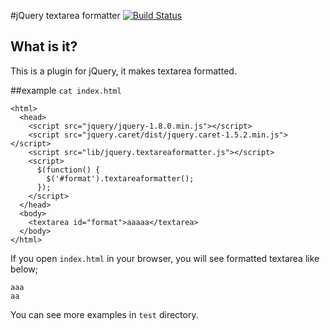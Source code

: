 #jQuery textarea formatter
[![Build Status](https://travis-ci.org/hogehiga/jquery-textarea-formatter.png?branch=master)](https://travis-ci.org/hogehiga/jquery-textarea-formatter)
## What is it?
This is a plugin for jQuery, it makes textarea formatted.

##example
`cat index.html`

    <html>
      <head>
        <script src="jquery/jquery-1.8.0.min.js"></script>
        <script src="jquery.caret/dist/jquery.caret-1.5.2.min.js"></script>
        <script src="lib/jquery.textareaformatter.js"></script>
        <script>
          $(function() {
            $('#format').textareaformatter();
          });
        </script>
      </head>
      <body>
        <textarea id="format">aaaaa</textarea>
      </body>
    </html>

If you open `index.html` in your browser, you will see formatted textarea like below;

    aaa
    aa

You can see more examples in `test` directory.
